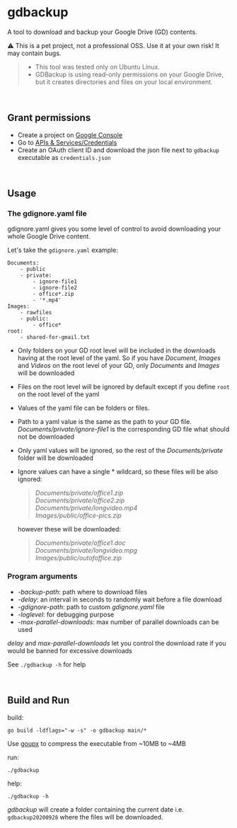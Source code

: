 # gdbackup

A tool to download and backup your Google Drive (GD) contents.  

:warning: This is a pet project, not a professional OSS. Use it at your own risk! It may contain bugs.
> * This tool was tested only on Ubuntu Linux. 
> * GDBackup is using read-only permissions on your Google Drive, but it creates directories and files on your local environment.  

<br/>

## Grant permissions

* Create a project on [Google Console](https://console.cloud.google.com/)
* Go to [APIs & Services/Credentials](https://console.cloud.google.com/apis/credentials)
* Create an OAuth client ID and download the json file next to `gdbackup` executable as `credentials.json`

<br/>

## Usage

### The gdignore.yaml file

gdignore.yaml gives you some level of control to avoid downloading your whole Google Drive content.

Let's take the `gdignore.yaml` example:
```
Documents: 
    - public
    - private:
        - ignore-file1
        - ignore-file2
        - office*.zip
        - '*.mp4'
Images:
    - rawfiles
    - public:
        - office*
root:
    - shared-for-gmail.txt
```

* Only folders on your GD root level will be included in the downloads having at the root level of the yaml. So if you have *Document*, *Images* and *Videos* on the root level of your GD, only *Documents* and *Images* will be downloaded
* Files on the root level will be ignored by default except if you define `root` on the root level of the yaml
* Values of the yaml file can be folders or files.
* Path to a yaml value is the same as the path to your GD file. *Documents/private/ignore-file1* is the corresponding GD file what should not be downloaded
* Only yaml values will be ignored, so the rest of the *Documents/private* folder will be downloaded
* Ignore values can have a single * wildcard, so these files will be also ignored:
  > *Documents/private/office1.zip*  
  > *Documents/private/office2.zip*  
  > *Documents/private/longvideo.mp4*  
  > *Images/public/office-pics.zip*  

  however these will be downloaded:
  > *Documents/private/office1.doc*  
  > *Documents/private/longvideo.mpg*  
  > *Images/public/outofoffice.zip*  
  

### Program arguments

  * *-backup-path*: path where to download files
  * *-delay*: an interval in seconds to randomly wait before a file download
  * *-gdignore-path*: path to custom *gdignore.yaml* file
  * *-loglevel*: for debugging purpose
  * *-max-parallel-downloads*: max number of parallel downloads can be used

*delay* and *max-parallel-downloads* let you control the download rate if you would be banned for excessive downloads  

See `./gdbackup -h` for help

<br/>

## Build and Run

build:  
```
go build -ldflags="-w -s" -o gdbackup main/*
```
Use [goupx](https://github.com/pwaller/goupx) to compress the executable from ~10MB to ~4MB

run:
```
./gdbackup
```

help:
```
./gdbackup -h
```


*gdbackup* will create a folder containing the current date i.e. `gdbackup20200928` where the files will be downloaded.